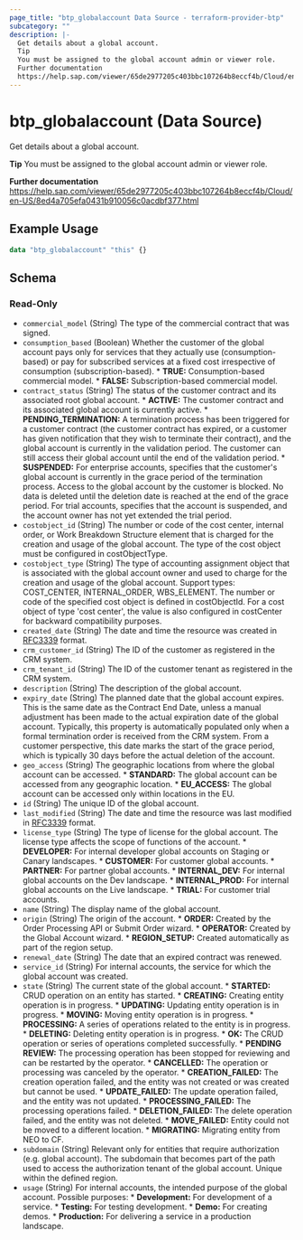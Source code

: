 ```yaml
---
page_title: "btp_globalaccount Data Source - terraform-provider-btp"
subcategory: ""
description: |-
  Get details about a global account.
  Tip
  You must be assigned to the global account admin or viewer role.
  Further documentation
  https://help.sap.com/viewer/65de2977205c403bbc107264b8eccf4b/Cloud/en-US/8ed4a705efa0431b910056c0acdbf377.html
---
```


# btp_globalaccount (Data Source)

Get details about a global account.

__Tip__
You must be assigned to the global account admin or viewer role.

__Further documentation__
https://help.sap.com/viewer/65de2977205c403bbc107264b8eccf4b/Cloud/en-US/8ed4a705efa0431b910056c0acdbf377.html

## Example Usage

```terraform
data "btp_globalaccount" "this" {}
```

<!-- schema generated by tfplugindocs -->
## Schema

### Read-Only

- `commercial_model` (String) The type of the commercial contract that was signed.
- `consumption_based` (Boolean) Whether the customer of the global account pays only for services that they actually use (consumption-based) or pay for subscribed services at a fixed cost irrespective of consumption (subscription-based). * <b>TRUE:</b> Consumption-based commercial model. * <b>FALSE:</b> Subscription-based commercial model.
- `contract_status` (String) The status of the customer contract and its associated root global account. * <b>ACTIVE:</b> The customer contract and its associated global account is currently active. * <b>PENDING_TERMINATION:</b> A termination process has been triggered for a customer contract (the customer contract has expired, or a customer has given notification that they wish to terminate their contract), and the global account is currently in the validation period. The customer can still access their global account until the end of the validation period. * <b>SUSPENDED:</b> For enterprise accounts, specifies that the customer's global account is currently in the grace period of the termination process. Access to the global account by the customer is blocked. No data is deleted until the deletion date is reached at the end of the grace period. For trial accounts, specifies that the account is suspended, and the account owner has not yet extended the trial period.
- `costobject_id` (String) The number or code of the cost center, internal order, or Work Breakdown Structure element that is charged for the creation and usage of the global account. The type of the cost object must be configured in costObjectType.
- `costobject_type` (String) The type of accounting assignment object that is associated with the global account owner and used to charge for the creation and usage of the global account. Support types: COST_CENTER, INTERNAL_ORDER, WBS_ELEMENT. The number or code of the specified cost object is defined in costObjectId. For a cost object of type 'cost center', the value is also configured in costCenter for backward compatibility purposes.
- `created_date` (String) The date and time the resource was created in [RFC3339](https://www.ietf.org/rfc/rfc3339.txt) format.
- `crm_customer_id` (String) The ID of the customer as registered in the CRM system.
- `crm_tenant_id` (String) The ID of the customer tenant as registered in the CRM system.
- `description` (String) The description of the global account.
- `expiry_date` (String) The planned date that the global account expires. This is the same date as the Contract End Date, unless a manual adjustment has been made to the actual expiration date of the global account. Typically, this property is automatically populated only when a formal termination order is received from the CRM system. From a customer perspective, this date marks the start of the grace period, which is typically 30 days before the actual deletion of the account.
- `geo_access` (String) The geographic locations from where the global account can be accessed. * <b>STANDARD:</b> The global account can be accessed from any geographic location. * <b>EU_ACCESS:</b> The global account can be accessed only within locations in the EU.
- `id` (String) The unique ID of the global account.
- `last_modified` (String) The date and time the resource was last modified in [RFC3339](https://www.ietf.org/rfc/rfc3339.txt) format.
- `license_type` (String) The type of license for the global account. The license type affects the scope of functions of the account. * <b>DEVELOPER:</b> For internal developer global accounts on Staging or Canary landscapes. * <b>CUSTOMER:</b> For customer global accounts. * <b>PARTNER:</b> For partner global accounts. * <b>INTERNAL_DEV:</b> For internal global accounts on the Dev landscape. * <b>INTERNAL_PROD:</b> For internal global accounts on the Live landscape. * <b>TRIAL:</b> For customer trial accounts.
- `name` (String) The display name of the global account.
- `origin` (String) The origin of the account. * <b>ORDER:</b> Created by the Order Processing API or Submit Order wizard. * <b>OPERATOR:</b> Created by the Global Account wizard. * <b>REGION_SETUP:</b> Created automatically as part of the region setup.
- `renewal_date` (String) The date that an expired contract was renewed.
- `service_id` (String) For internal accounts, the service for which the global account was created.
- `state` (String) The current state of the global account. * <b>STARTED:</b> CRUD operation on an entity has started. * <b>CREATING:</b> Creating entity operation is in progress. * <b>UPDATING:</b> Updating entity operation is in progress. * <b>MOVING:</b> Moving entity operation is in progress. * <b>PROCESSING:</b> A series of operations related to the entity is in progress. * <b>DELETING:</b> Deleting entity operation is in progress. * <b>OK:</b> The CRUD operation or series of operations completed successfully. * <b>PENDING REVIEW:</b> The processing operation has been stopped for reviewing and can be restarted by the operator. * <b>CANCELLED:</b> The operation or processing was canceled by the operator. * <b>CREATION_FAILED:</b> The creation operation failed, and the entity was not created or was created but cannot be used. * <b>UPDATE_FAILED:</b> The update operation failed, and the entity was not updated. * <b>PROCESSING_FAILED:</b> The processing operations failed. * <b>DELETION_FAILED:</b> The delete operation failed, and the entity was not deleted. * <b>MOVE_FAILED:</b> Entity could not be moved to a different location. * <b>MIGRATING:</b> Migrating entity from NEO to CF.
- `subdomain` (String) Relevant only for entities that require authorization (e.g. global account). The subdomain that becomes part of the path used to access the authorization tenant of the global account. Unique within the defined region.
- `usage` (String) For internal accounts, the intended purpose of the global account. Possible purposes: * <b>Development:</b> For development of a service. * <b>Testing:</b> For testing development. * <b>Demo:</b> For creating demos. * <b>Production:</b> For delivering a service in a production landscape.